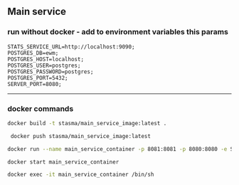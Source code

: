 ## Main service

### run without docker - add to environment variables this params

```
STATS_SERVICE_URL=http://localhost:9090;
POSTGRES_DB=ewm;
POSTGRES_HOST=localhost;
POSTGRES_USER=postgres;
POSTGRES_PASSWORD=postgres;
POSTGRES_PORT=5432;
SERVER_PORT=8080;
```

---

### docker commands

```bash
docker build -t stasma/main_service_image:latest .
```

```bash
 docker push stasma/main_service_image:latest
```

```bash
docker run --name main_service_container -p 8081:8081 -p 8080:8080 -e SERVER_PORT=8080 -e STATS_SERVICE_URL=http://localhost:9090 -e POSTGRES_DB=ewm -e POSTGRES_HOST=localhost -e POSTGRES_PASSWORD=postgres -e POSTGRES_PORT=5432 -e POSTGRES_USER=postgres  stasma/main_service_image
```

```bash
docker start main_service_container 
```

```bash
docker exec -it main_service_container /bin/sh
```